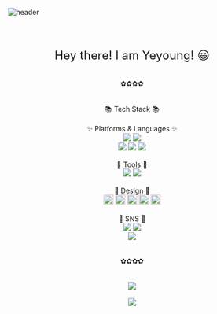 ![header](https://capsule-render.vercel.app/api?type=wave&color=0:feac5e,50:c779d0,100:4bc0c8&height=300&section=header&text=👀Yeyoung%20Git%20!👋&fontSize=30)
</div>
<br>
<br>
<br>
<div align="center">
<font size=5>Hey there! I am Yeyoung! 😃</font></br>
</div>
<br>
<br>
<div align="center">
✿✿✿✿
</div>
<br >
<br>
<div align="center">
📚 Tech Stack 📚
</div>
<br>
<div align="center">
✨ Platforms & Languages ✨
</div>
<div align="center">
	<img src="https://img.shields.io/badge/Python-3776AB?style=flat&logo=Python&logoColor=white" />
  <img src="https://img.shields.io/badge/Tableau-E97627?style=flat&logo=Tableau&logoColor=white" />
  <!-- <img src="https://img.shields.io/badge/javascript-F7DF1E?style=flat&logo=javascript&logoColor=white" /> -->
</div>
<div align="center">
	<img src="https://img.shields.io/badge/MariaDB-003545?style=flat&logo=MariaDB&logoColor=white" />
  <img src="https://img.shields.io/badge/MySQL-4479A1?style=flat&logo=MySQL&logoColor=white" />
  <img src="https://img.shields.io/badge/AWS-232F3E?style=flat&logo=AmazonAWS&logoColor=white" />
</div>
<br>
<div align="center">
🔧 Tools 🔧
<br>
</div>
<div align="center">
  <img src="https://img.shields.io/badge/Visual Studio Code-007ACC?style=flat&logo=Visual Studio Code&logoColor=white" />
  <img src="https://img.shields.io/badge/GitHub-181717?style=flat&logo=GitHub&logoColor=white" /> 
</div >
<br>
<div align="center">
🎨 Design 🎨
</div>
<div align="center">
        <img height="20" 
        src="https://upload.wikimedia.org/wikipedia/commons/thumb/c/cb/Adobe_After_Effects_CC_icon.svg/493px-Adobe_After_Effects_CC_icon.svg.png"  
        style="max-width: 100%;">
        <img height="20" 
        src="https://upload.wikimedia.org/wikipedia/commons/thumb/4/40/Adobe_Premiere_Pro_CC_icon.svg/2101px-Adobe_Premiere_Pro_CC_icon.svg.png"  
        style="max-width: 100%;">
        <img height="20" 
        src="https://upload.wikimedia.org/wikipedia/commons/thumb/f/fb/Adobe_Illustrator_CC_icon.svg/1200px-Adobe_Illustrator_CC_icon.svg.png"  
        style="max-width: 100%;">
        <img height="20" 
        src="https://upload.wikimedia.org/wikipedia/commons/thumb/a/af/Adobe_Photoshop_CC_icon.svg/788px-Adobe_Photoshop_CC_icon.svg.png"  
        style="max-width: 100%;">
        <img height="20" 
        src="https://help.apple.com/assets/64F8D8B5067449DAC109C68E/64F8D8B8067449DAC109C694/ko_KR/255cc57d6f86a64d2be35512133d19b5.png"  
        style="max-width: 100%;">
</div>
<br>
<div align="center">
💌 SNS 💌
</div>
<div align="center">
  <img src="https://img.shields.io/badge/Slack-4A154B?style=flat&logo=Slack&logoColor=white" /> 
  <img src="https://img.shields.io/badge/Gmail-EA4335?style=flat&logo=Gmail&logoColor=white" /> 
</div >
<div align="center">
  <img src="https://img.shields.io/badge/Instagram-E4405F?style=flat&logo=Instagram&logoColor=white" />
</div >
<br>
<br>
<div align="center">
✿✿✿✿
</div>
<br>
<br>
<div align="center">
	<img src="https://github-readme-stats.vercel.app/api/top-langs/?username=yeyoung70&layout=compact">
  <br>
  <br>
  <img src="https://github-readme-stats.vercel.app/api?username=Yeyoung70&show_icons=true">
</div>
<br>

<br>
<!-- <div align="center">
<img src="https://img.shields.io/badge/Instagram-E4405F?style=flat-flat&logo=Instagram&logoColor=white"/></a>
</div> -->
<br>
<br>
<br>
